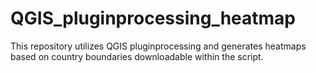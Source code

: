 # QGIS_pluginprocessing_heatmap


This repository utilizes QGIS pluginprocessing and generates heatmaps based on country boundaries downloadable within the script.
